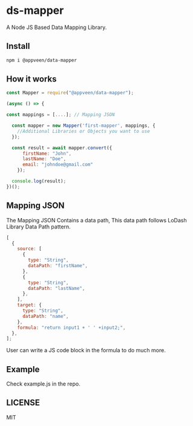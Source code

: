 # ds-mapper

A Node JS Based Data Mapping Library.

## Install

```sh
npm i @appveen/data-mapper
```

## How it works

```javascript
const Mapper = require("@appveen/data-mapper");

(async () => {

const mappings = [....]; // Mapping JSON

  const mapper = new Mapper('first-mapper', mappings, {
    //Additional Libraries or Objects you want to use
  });

  const result = await mapper.convert({
      firstName: "John",
      lastName: "Doe",
      email: "johndoe@gmail.com"
    });

  console.log(result);
})();
```

## Mapping JSON

The Mapping JSON Contains a data path, This data path follows LoDash Library Data Path pattern.

```javascript
[
  {
    source: [
      {
        type: "String",
        dataPath: "firstName",
      },
      {
        type: "String",
        dataPath: "lastName",
      },
    ],
    target: {
      type: "String",
      dataPath: "name",
    },
    formula: "return input1 + ' ' +input2;",
  },
];
```

User can write a JS code block in the formula to do much more.

## Example

Check example.js in the repo.

## LICENSE

MIT
